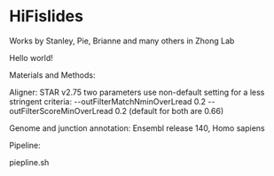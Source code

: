 # HiFislides
Works by Stanley, Pie, Brianne and many others in Zhong Lab


Hello world!

Materials and Methods:

Aligner: STAR v2.75
two parameters use non-default setting for a less stringent criteria: --outFilterMatchNminOverLread 0.2 --outFilterScoreMinOverLread 0.2
(default for both are 0.66)

Genome and junction annotation: Ensembl release 140, Homo sapiens


Pipeline:

piepline.sh
